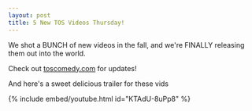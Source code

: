 ```yaml
---
layout: post
title: 5 New TOS Videos Thursday!
---
```


We shot a BUNCH of new videos in the fall, and we're FINALLY releasing them out into the world.

Check out [toscomedy.com](https://toscomedy.com/) for updates!

<!--more-->

And here's a sweet delicious trailer for these vids

{% include embed/youtube.html id="KTAdU-8uPp8" %}
